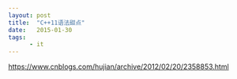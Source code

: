 ```yaml
---
layout: post
title:  "C++11语法甜点"
date:   2015-01-30
tags:
      - it
---
```



https://www.cnblogs.com/hujian/archive/2012/02/20/2358853.html





